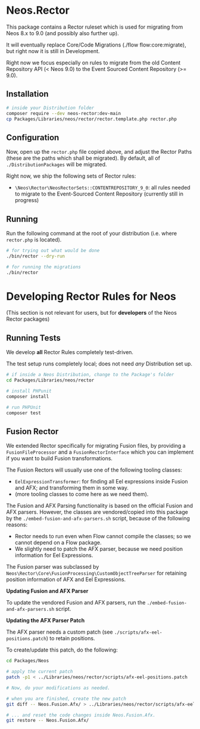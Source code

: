 # Neos.Rector

This package contains a Rector ruleset which is used for migrating from Neos 8.x to 9.0 (and possibly also further up).

It will eventually replace Core/Code Migrations (./flow flow:core:migrate), but right now it is still in Development.

Right now we focus especially on rules to migrate from the old Content Repository API (< Neos 9.0) to the
Event Sourced Content Repository (>= 9.0).

## Installation

```bash
# inside your Distribution folder
composer require --dev neos-rector:dev-main
cp Packages/Libraries/neos/rector/rector.template.php rector.php
```

## Configuration

Now, open up the `rector.php` file copied above, and adjust the Rector Paths (these are the paths which shall be
migrated). By default, all of `./DistributionPackages` will be migrated.

Right now, we ship the following sets of Rector rules:

- `\Neos\Rector\NeosRectorSets::CONTENTREPOSITORY_9_0`: all rules needed to migrate to the Event-Sourced Content Repository
  (currently still in progress)

## Running

Run the following command at the root of your distribution (i.e. where `rector.php` is located).

```bash
# for trying out what would be done
./bin/rector --dry-run

# for running the migrations
./bin/rector
```

# Developing Rector Rules for Neos

(This section is not relevant for users, but for **developers** of the Neos Rector packages)

## Running Tests

We develop **all** Rector Rules completely test-driven.

The test setup runs completely local; does not need *any* Distribution set up.

```bash
# if inside a Neos Distribution, change to the Package's folder
cd Packages/Libraries/neos/rector

# install PHPunit 
composer install

# run PHPUnit
composer test
```

## Fusion Rector

We extended Rector specifically for migrating Fusion files, by providing a `FusionFileProcessor` and a `FusionRectorInterface`
which you can implement if you want to build Fusion transformations.

The Fusion Rectors will usually use one of the following tooling classes:

- `EelExpressionTransformer`: for finding all Eel expressions inside Fusion and AFX; and transforming them in some way.
- (more tooling classes to come here as we need them).

The Fusion and AFX Parsing functionality is based on the official Fusion and AFX parsers. However, the classes are
vendored/copied into this package by the `./embed-fusion-and-afx-parsers.sh` script, because of the following reasons:

- Rector needs to run even when Flow cannot compile the classes; so we cannot depend on a Flow package.
- We slightly need to patch the AFX parser, because we need position information for Eel Expressions.

The Fusion parser was subclassed by `Neos\Rector\Core\FusionProcessing\CustomObjectTreeParser` for retaining position
information of AFX and Eel Expressions.


**Updating Fusion and AFX Parser**

To update the vendored Fusion and AFX parsers, run the `./embed-fusion-and-afx-parsers.sh` script.


**Updating the AFX Parser Patch**

The AFX parser needs a custom patch (see `./scripts/afx-eel-positions.patch`) to retain positions.

To create/update this patch, do the following:

```bash
cd Packages/Neos

# apply the current patch
patch -p1 < ../Libraries/neos/rector/scripts/afx-eel-positions.patch

# Now, do your modifications as needed.

# when you are finished, create the new patch 
git diff -- Neos.Fusion.Afx/ > ../Libraries/neos/rector/scripts/afx-eel-positions.patch

# ... and reset the code changes inside Neos.Fusion.Afx.
git restore -- Neos.Fusion.Afx/
```

